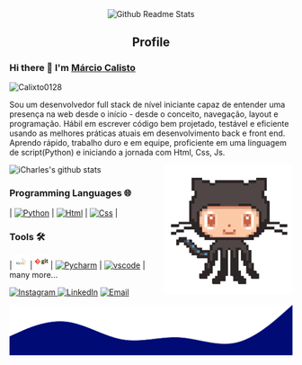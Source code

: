 <p align="center">
 <img width="100px" src="https://res.cloudinary.com/anuraghazra/image/upload/v1594908242/logo_ccswme.svg" align="center" alt="Github Readme Stats" />
 <h2 align="center">Profile</h2>
</p>


### Hi there 👋 I'm [Márcio Calisto](https://www.instagram.com/techcalixto/)
<img src="https://komarev.com/ghpvc/?username=Calixto0128" alt="Calixto0128" />

<div>
<p>
Sou um desenvolvedor full stack de nível iniciante capaz de entender uma presença na web desde o início - desde o conceito, navegação, layout e programação. Hábil em escrever código bem projetado, testável e eficiente usando as melhores práticas atuais em desenvolvimento back e front end. Aprendo rápido, trabalho duro e em equipe, proficiente em uma linguagem de script(Python) e iniciando a jornada com Html, Css, Js.
</p>
</div>



<img align='right' src="https://raw.githubusercontent.com/iCharlesZ/FigureBed/master/img/octocat.gif" width="230">

![iCharles's github stats](https://github-readme-stats.vercel.app/api?username=Calixto0128&hide=contribs,prs&count_private=true&show_icons=true)


<!-- <a href="https://github.com/Calixto0128">
  <img src="https://img.shields.io/github/followers?Calixto0128">
</a>
<a href="https://github.com/Calixto0128">
   <img src="https://komarev.com/ghpvc/?username=Calixto0128">
</a> -->

### Programming Languages 🌐

| [<img src="https://store-images.s-microsoft.com/image/apps.37972.13510798882847238.aaaa73f1-0fc5-480b-8619-538d563b087a.494567bd-9177-4350-b15c-f9b823cb508c?mode=scale&q=90&h=300&w=300" alt="Python" width="24">](https://www.python.org/) |  [<img src="https://cdn-icons-png.flaticon.com/512/732/732212.png" alt="Html" width="24">](https://www.w3schools.com/html/default.asp) |  [<img src="https://cdn-icons-png.flaticon.com/512/732/732190.png" alt="Css" width="24">](https://www.w3schools.com/css/default.asp) | 

<!-- [<img src="https://raw.githubusercontent.com/github/explore/80688e429a7d4ef2fca1e82350fe8e3517d3494d/topics/bootstrap/bootstrap.png" alt="Bootstrap" width="24">](https://getbootstrap.com/) |  [<img src="https://raw.githubusercontent.com/github/explore/80688e429a7d4ef2fca1e82350fe8e3517d3494d/topics/javascript/javascript.png" alt="jQuery" width="24">](https://jquery.com/) | [<img src="https://raw.githubusercontent.com/github/explore/80688e429a7d4ef2fca1e82350fe8e3517d3494d/topics/jquery/jquery.png" alt="jQuery" width="24">](https://jquery.com/) -->

### Tools 🛠️

| [<img src="https://raw.githubusercontent.com/github/explore/80688e429a7d4ef2fca1e82350fe8e3517d3494d/topics/mysql/mysql.png" alt="mysql" width="24">](https://www.mysql.com/) | [<img src="https://raw.githubusercontent.com/github/explore/80688e429a7d4ef2fca1e82350fe8e3517d3494d/topics/git/git.png" alt="Git" width="24">](https://git-scm.com/) |  [<img src="https://upload.wikimedia.org/wikipedia/commons/thumb/1/1d/PyCharm_Icon.svg/2048px-PyCharm_Icon.svg.png" alt="Pycharm" width="24">](https://www.jetbrains.com/pt-br/pycharm/) | [<img src="https://upload.wikimedia.org/wikipedia/commons/thumb/2/2d/Visual_Studio_Code_1.18_icon.svg/1200px-Visual_Studio_Code_1.18_icon.svg.png" alt="vscode" width="24">](https://code.visualstudio.com/) | many more...


<!-- [<img src="https://raw.githubusercontent.com/github/explore/80688e429a7d4ef2fca1e82350fe8e3517d3494d/topics/firebase/firebase.png" alt="firebase" width="24">](https://firebase.google.com/)  -->


<p align="higth">
<a href="https://www.instagram.com/techcalixto/" target="_black"><img alt="Instagram" src="https://img.shields.io/badge/Instagram-@CalixtoTech-blue?style=flat&logo=instagram">
<a href="https://www.linkedin.com/in/m%C3%A1rcio-calisto-9a2071207/" target="_blank"><img alt="LinkedIn" src="https://img.shields.io/badge/LinkedIn-@MárcioCalisto-blue?style=flat&logo=linkedin"></a>
<a href="mailto:calistomarcio6@gmail.com"><img alt="Email" src="https://img.shields.io/badge/Email-calistomarcio6@gmail.com-blue?style=flat&logo=gmail"></a>
</p>

![bottom.png](https://raw.githubusercontent.com/iCharlesZ/FigureBed/master/img/readme-bottom.png)
<!--
**Calixto0128/Calixto0128** is a ✨ _special_ ✨ repository because its `README.md` (this file) appears on your GitHub profile.

Here are some ideas to get you started:

### - 🔭 I’m currently working on ...
- 🌱 I’m currently learning ...
- 👯 I’m looking to collaborate on ...
- 🤔 I’m looking for help with ...
- 💬 Ask me about ...
- 📫 How to reach me: ...
- 😄 Pronouns: ...
- ⚡ Fun fact: ...
-->

